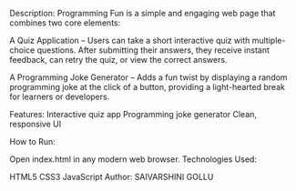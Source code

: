 Description:
 Programming Fun is a simple and engaging web page that combines two core elements:

A Quiz Application – Users can take a short interactive quiz with multiple-choice questions. After submitting their answers, they receive instant feedback, can retry the quiz, or view the correct answers.

A Programming Joke Generator – Adds a fun twist by displaying a random programming joke at the click of a button, providing a light-hearted break for learners or developers.

Features:
Interactive quiz app
Programming joke generator 
Clean, responsive UI

How to Run:

Open index.html in any modern web browser.
Technologies Used:

HTML5
CSS3
JavaScript 
Author:
SAIVARSHINI GOLLU 